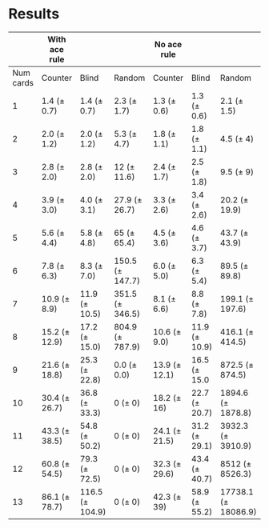 

# Results

|  | With ace rule |  |  | No ace rule |  |  |
| ----- | ----- | ----- | ----- | ----- | ----- | ----- |
| Num cards | Counter | Blind | Random | Counter | Blind | Random |
1 | 1.4 (± 0.7) | 1.4 (± 0.7) | 2.3 (± 1.7) | 1.3 (± 0.6) | 1.3 (± 0.6) | 2.1 (± 1.5)
2 | 2.0 (± 1.2) | 2.0 (± 1.2) | 5.3 (± 4.7) | 1.8 (± 1.1) | 1.8 (± 1.1) | 4.5 (± 4)
3 | 2.8 (± 2.0) | 2.8 (± 2.0) | 12 (± 11.6) | 2.4 (± 1.7) | 2.5 (± 1.8) | 9.5 (± 9)
4 | 3.9 (± 3.0) | 4.0 (± 3.1) | 27.9 (± 26.7) | 3.3 (± 2.6) | 3.4 (± 2.6) | 20.2 (± 19.9)
5 | 5.6 (± 4.4) | 5.8 (± 4.8) | 65 (± 65.4) | 4.5 (± 3.6) | 4.6 (± 3.7) | 43.7 (± 43.9)
6 | 7.8 (± 6.3) | 8.3 (± 7.0) | 150.5 (± 147.7) | 6.0 (± 5.0) | 6.3 (± 5.4) | 89.5 (± 89.8)
7 | 10.9 (± 8.9) | 11.9 (± 10.5) | 351.5 (± 346.5) | 8.1 (± 6.6) | 8.8 (± 7.8) | 199.1 (± 197.6)
8 | 15.2 (± 12.9) | 17.2 (± 15.0) | 804.9 (± 787.9) | 10.6 (± 9.0) | 11.9 (± 10.9) | 416.1 (± 414.5)
9 | 21.6 (± 18.8) | 25.3 (± 22.8) | 0.0 (± 0.0) | 13.9 (± 12.1) | 16.5 (± 15.0 | 872.5 (± 874.5)
10 | 30.4 (± 26.7) | 36.8 (± 33.3) | 0 (± 0) | 18.2 (± 16) | 22.7 (± 20.7) | 1894.6 (± 1878.8)
11 | 43.3 (± 38.5) | 54.8 (± 50.2) | 0 (± 0) | 24.1 (± 21.5) | 31.2 (± 29.1) | 3932.3 (± 3910.9)
12 | 60.8 (± 54.5) | 79.3 (± 72.5) | 0 (± 0) | 32.3 (± 29.6) | 43.4 (± 40.7) | 8512 (± 8526.3)
13 | 86.1 (± 78.7) | 116.5 (± 104.9) | 0 (± 0) | 42.3 (± 39) | 58.9 (± 55.2) | 17738.1 (± 18086.9)